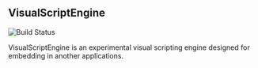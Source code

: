 ## VisualScriptEngine

![Build Status](https://travis-ci.org/kovacsv/VisualScriptEngine.svg?branch=master)

VisualScriptEngine is an experimental visual scripting engine designed for embedding in another applications.
